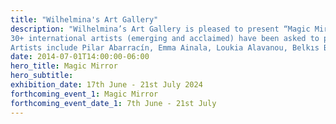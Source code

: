 ```yaml
---
title: "Wilhelmina's Art Gallery"
description: "Wilhelmina’s Art Gallery is pleased to present “Magic Mirror”, a group exhibition curated by Wilhelmina von Blumenthal and artist Irini Karayannopoulou.
30+ international artists (emerging and acclaimed) have been asked to present works where mirrors, their uses and their users play out in all their enchanting complexity through painting, collage, sculpture, film and photography.
Artists include Pilar Abarracín, Emma Ainala, Loukia Alavanou, Belkıs Balpınar, Burçak Bingöl, Lindsey Calla, The Callas, Saint Clair Cemin, Charlotte Colbert, Simon Demeuter, Lionel Estève, Helen Flockhart, Hilary Galbreaith, Marianna Hatzinikolaou, Hippolyte Hentgen, Maria Joannou, Alison Jones, Iasonas Kampanis, Irini Karayannopoulou, Marin Kasimir, Peggy Kouroumalos, Natalia Manta, Didier Marcel, Theo Michael, Robert Montgomery, Zoe Paul, Matthieu Renard, Philip Tsiaras, Andreas Vais, Xenia Vitos, William Wegman, Janet Werner, Erwin Wurm."
date: 2014-07-01T14:00:00-06:00
hero_title: Magic Mirror
hero_subtitle:
exhibition_date: 17th June - 21st July 2024
forthcoming_event_1: Magic Mirror
forthcoming_event_date_1: 7th June - 21st July
---
```

